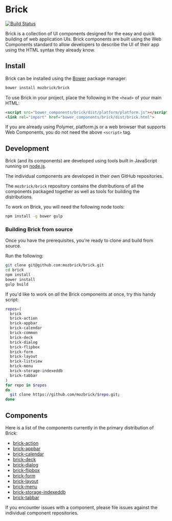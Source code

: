 # Brick

[![Build Status](https://travis-ci.org/mozbrick/brick.png)](https://travis-ci.org/mozbrick/brick)

Brick is a collection of UI components designed for the easy and quick building of web application UIs. Brick components are built using the Web Components standard to allow developers to describe the UI of their app using the HTML syntax they already know.

## Install

Brick can be installed using the [Bower](http://bower.io) package manager:

```sh
bower install mozbrick/brick
```

To use Brick in your project, place the following in the `<head>` of your main HTML:

```html
<script src="bower_components/brick/dist/platform/platform.js"></script>
<link rel="import" href="bower_components/brick/dist/brick.html">
```

If you are already using Polymer, platform.js or a web browser that supports Web Components, you do not need the above `<script>` tag.

## Development

Brick (and its components) are developed using tools built in JavaScript running on [node.js](http://nodejs.org/download/).

The individual components are developed in their own GitHub repositories.

The `mozbrick/brick` repository contains the distributions of all the components packaged together as well as tools for building the distributions.

To work on Brick, you will need the following node tools:

```bash
npm install -g bower gulp
```

### Building Brick from source

Once you have the prerequisites, you're ready to clone and build from source.

Run the following:

```bash
git clone git@github.com:mozbrick/brick.git
cd brick
npm install
bower install
gulp build
```

If you'd like to work on *all* the Brick components at once, try this handy script:

```sh
repos=(
  brick
  brick-action
  brick-appbar
  brick-calendar
  brick-common
  brick-deck
  brick-dialog
  brick-flipbox
  brick-form
  brick-layout
  brick-listview
  brick-menu
  brick-storage-indexeddb
  brick-tabbar
)
for repo in $repos
do
  git clone https://github.com/mozbrick/$repo.git;
done
```

## Components

Here is a list of the components currently in the primary distribution of Brick:

* [brick-action](https://github.com/mozbrick/brick-action)
* [brick-appbar](https://github.com/mozbrick/brick-appbar)
* [brick-calendar](https://github.com/mozbrick/brick-calendar)
* [brick-deck](https://github.com/mozbrick/brick-deck)
* [brick-dialog](https://github.com/mozbrick/brick-dialog)
* [brick-flipbox](https://github.com/mozbrick/brick-flipbox)
* [brick-form](https://github.com/mozbrick/brick-form)
* [brick-layout](https://github.com/mozbrick/brick-layout)
* [brick-menu](https://github.com/mozbrick/brick-menu)
* [brick-storage-indexeddb](https://github.com/mozbrick/brick-storage-indexeddb)
* [brick-tabbar](https://github.com/mozbrick/brick-tabbar)

If you encounter issues with a component, please file issues against the individual component repositories.

